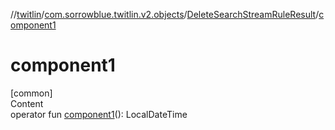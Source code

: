 //[twitlin](../../index.md)/[com.sorrowblue.twitlin.v2.objects](../index.md)/[DeleteSearchStreamRuleResult](index.md)/[component1](component1.md)



# component1  
[common]  
Content  
operator fun [component1](component1.md)(): LocalDateTime  



